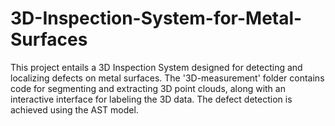 # 3D-Inspection-System-for-Metal-Surfaces

This project entails a 3D Inspection System designed for detecting and localizing defects on metal surfaces. The '3D-measurement' folder contains code for segmenting and extracting 3D point clouds, along with an interactive interface for labeling the 3D data. The defect detection is achieved using the AST model.
